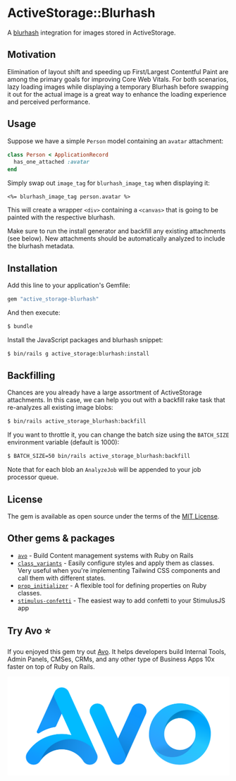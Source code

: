 # ActiveStorage::Blurhash

A [blurhash](https://blurha.sh/) integration for images stored in ActiveStorage. 

## Motivation
Elimination of layout shift and speeding up First/Largest Contentful Paint are among the primary goals for improving Core Web Vitals. For both scenarios, lazy loading images while displaying a temporary Blurhash before swapping it out for the actual image is a great way to enhance the loading experience and perceived performance.

## Usage

Suppose we have a simple `Person` model containing an `avatar` attachment:

```rb
class Person < ApplicationRecord
  has_one_attached :avatar
end
```

Simply swap out `image_tag` for `blurhash_image_tag` when displaying it:

```erb
<%= blurhash_image_tag person.avatar %>
```

This will create a wrapper `<div>` containing a `<canvas>` that is going to be painted with the respective blurhash.

Make sure to run the install generator and backfill any existing attachments (see below). New attachments should be automatically analyzed to include the blurhash metadata.


## Installation
Add this line to your application's Gemfile:

```ruby
gem "active_storage-blurhash"
```

And then execute:
```bash
$ bundle
```


Install the JavaScript packages and blurhash snippet:

```bash
$ bin/rails g active_storage:blurhash:install
```

## Backfilling

Chances are you already have a large assortment of ActiveStorage attachments. In this case, we can help you out with a backfill rake task that re-analyzes all existing image blobs:

```bash
$ bin/rails active_storage_blurhash:backfill
```

If you want to throttle it, you can change the batch size using the `BATCH_SIZE` environment variable (default is 1000):

```bash
$ BATCH_SIZE=50 bin/rails active_storage_blurhash:backfill
```

Note that for each blob an `AnalyzeJob` will be appended to your job processor queue.

## License
The gem is available as open source under the terms of the [MIT License](https://opensource.org/licenses/MIT).

## Other gems & packages

 - [`avo`](https://github.com/avo-hq/avo) - Build Content management systems with Ruby on Rails
 - [`class_variants`](https://github.com/avo-hq/class_variants) - Easily configure styles and apply them as classes. Very useful when you're implementing Tailwind CSS components and call them with different states.
 - [`prop_initializer`](https://github.com/avo-hq/prop_initializer) - A flexible tool for defining properties on Ruby classes.
 - [`stimulus-confetti`](https://github.com/avo-hq/stimulus-confetti) - The easiest way to add confetti to your StimulusJS app

## Try Avo ⭐️

If you enjoyed this gem try out [Avo](https://github.com/avo-hq/avo). It helps developers build Internal Tools, Admin Panels, CMSes, CRMs, and any other type of Business Apps 10x faster on top of Ruby on Rails.

[![](https://github.com/avo-hq/avo/raw/main/public/avo-assets/logo-on-white.png)](https://github.com/avo-hq/avo)